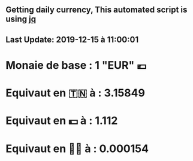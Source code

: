 ## Getting daily currency, This automated script is using [jq](https://stedolan.github.io/jq/)
## Last Update:  2019-12-15 à 11:00:01
 # Monaie de base : 1 "EUR" 💶 
 # Equivaut en 🇹🇳 à :  3.15849 
 # Equivaut en 💵 à : 1.112
 # Equivaut en 🐱‍💻 à :  0.000154
